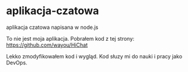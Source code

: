 # aplikacja-czatowa
aplikacja czatowa napisana w node.js


To nie jest moja aplikacja. Pobrałem kod z tej strony: https://github.com/wayou/HiChat


Lekko zmodyfikowałem kod i wygląd.
Kod słuzy mi do nauki i pracy jako DevOps.

